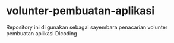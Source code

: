 # volunter-pembuatan-aplikasi
Repository ini di gunakan sebagai sayembara penacarian volunter pembuatan aplikasi Dicoding
